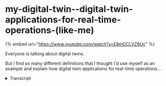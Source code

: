 # my-digital-twin--digital-twin-applications-for-real-time-operations-(like-me)
{% embed url="https://www.youtube.com/watch?v=E8mDCLVZ6Uc" %}



Everyone is talking about digital twins. 

But I find so many different definitions that I thought I'd use myself as an example and explain how digital twin applications for real-time operations...
<details>
<summary>Transcript</summary>Everyone is talking about digital twins. 

But I find so many different definitions that I thought I'd use myself as an example and explain how digital twin applications for real-time operations...
everyone's talking about digital twins

but I find so many different definitions

and different understandings and I

thought I'd use myself as an example and

explain how digital twin applications

for real time operations can really help

organizations improve asset performance

and help find those unexpected events

that typically increase the risk and

cost us money so if you look at a

digital twin for myself so this is me

well this is a photo of me but this is

me and a couple of years ago at

Microsoft event Microsoft expire inspire

event they had a great set up where you

could stand on a rotating disc and they

were a couple of kinetic cameras and as

the disc spun it would take a 3d image

of you which they handed out so now I

have a 3d model of myself which I could

potentially use for a number of

different use cases I could I could

print a 3d model of myself I could

potentially fit some clothes on this 3d

model and see what brands would fit me

or what different colors would look like

but you know is this really a digital

twin of myself and looking at how

digital twins has evolved over the last

couple years I kind of came to the

conclusion that my smartphone is

probably a better representation of a

digital twin or myself then that 3d

model now if you look at the history of

digital twins it typically started off

as 3d or CAD based models where we try

to create a visual representation or

digital representation of a physical

object as as digital twins own evolving

we're starting to see that it's more

than just a 3d model but it actually

encapsulates a lot of the things that I

do it knows a lot about me in a number

of different areas now the smart phone

is a great example of this way there are

a number of different applications on my

phone that knows quite a lot about me so

if you look at the photos my phone knows

where I've been

what people I I've I've been in contact

with my families if it looks at Google

map data it will know where I've

traveled we have been like wise with

Instagram or Skype it'll mark

conversations well hopefully it doesn't

know all the the detail of the

conversation but it's a bit creepy that

when I when I get in my car it even

knows where I'm going so Google is

telling me you know you're heading there

and it'll take you this long to drive

there which again is a little bit creepy

in but in terms of predictive capability

of digital twins it kind of shows the

future of ways some of these things are

going and to be quite honest my phone

knows a lot more about me than anyone

else including my wife and close family

my my my phone knows absolutely

everything you know if we look at a

couple of examples around my my health

for example there are different number

of health apps and depending on what I'm

but what I want to use it for it's got

different sets of data that it that it

collects either real time or when I when

I'm using that specific app likewise

with finances it knows everything about

my investments my banks but my bank

account what I'm spending on my credit

card

the the the stocks that I'm invested in

and in terms of my travel where I've

been so in if you're looking at the

phone as a repository or as a single

front-end it's not a single database

with all the information in each

application has its own data source and

it can it can interchange so if you're

looking at the health apps it can

interchange some of the data so but but

but each app has got it its own data

source we its own way of collecting its

own analytics and it's only use guys

that it applies to but it's all

accessible from one single user

interface and it it's got the best

representation

of of knowing who I'm talking to

socially we have been what my financial

state is and also what my health is so

if I look at health in a little bit more

detail if you go into for example the

Apple health app it'll show you in terms

of your current performance in terms of

where you're in terms of activity and

things that you might have done it will

show you some of your records now some

of these are historical records anything

from and again this is whether it can

come from a sensor it could come from

doctors records there could be different

places where all this data comes from

but this is the single place where I can

see and this is the best digital

representation of myself it knows more

about my health than anyone else in one

single area so whether it is it is heart

health health records reproductive

health there's a broad range of of

different data sources and depending

again on the use case that I'm that I

want to use this health data for so in

my instance I'm a aspiring triathlete so

for example if I use Strava and one of

the things that I do I'd like to try and

based on on keeping my heart right at a

certain level

so that's real-time monitoring and

information that I'm that I need to know

and what does digital twin does he shows

me where I've been it gives me some of

the historical data for a specific

activity so I can look into that but I

can also see that real-time and you know

I can even have it on on a different

user interface like Apple watch where I

can actually see it real-time as I'm

doing the exercise and the other use

case for the same information is that my

family so when I'm at a race my family

can monitor me in real-time without

looking at the physical me if I just

look at

my twin or proxy on the internet so they

don't have to look at me they just look

at this there's avatar that I have on on

on the Internet and it uses the same

sensors that that feed the different you

eyes through the same IP eyes so each

app doesn't have to have its own sensor

data my phone for example the GPS is

used by multiple different applications

for their own use but it's the same GPS

location the same with any one of the

other sensors in the phone the other

interesting thing with this is I can

swap out equipment the underlying sense

the equipment so I can change my Fitbit

to a Garmin or have a new model of a

Garmin or whatever new and lightest fad

there is worth with the sensor based

technology that I use to collect this

data and it doesn't even blip on the app

the app doesn't even know because it's

just collecting the data through a

standard integration user interface and

if I swap out the underlying data source

the application and what I use this for

in this example my heart rate training

it does not even know that I've swapped

out the underlying equipment so looking

at this this is the best representation

of me if you wanted to know if from a

digital twin perspective again it knows

everything about me in terms of my

physical health financial health

my social life who I know what

conversations I'm I mean who I'm

connected to so this is the best digital

representation of myself and if we look

at our factory or plant or mine so how's

this different than just having my my

iPhone or my Android or whatever device

you're using as the as the the place

that serves all the applications well it

isn't really different so if

look at how we see it from my XM Pro

perspective we have all these different

apps so whether this is my Google Maps

or Skype or Outlook or whatever it is

that I'm that I'm using all my health

apps so let's say for example the

equipment maintenance that you see there

similar to do what you saw on the health

app if I go one level deeper into

equipment maintenance I can see the

different applications that I can that I

can set up as digital twin

representations so for example I can

create a centrifugal pump condition

monitoring or predictive maintenance

model the first is I two different

applications and they use the same

underlying data source and the way that

we set this up inside XM Pro is here's

my data flow or how I wire up my digital

twin from different data sources so in

this instance it's using OSI soft and

OPC UA and it's going through some logic

some analytics the same as what my phone

is doing when it's predicting where I'm

heading if you look at what Google Maps

are doing or what my time is going to be

if I run or and in this instance we're

predicting a certain equipments going to

file and then we are creating work

orders and sending our recommendation

and putting it on a dashboard for you to

see the interesting thing is I can swap

out OPC or or the OSI data source with a

different data source and it wouldn't

change what I'm seeing at the end what

might digital twin representation is the

thing that I'm getting at the end now

what this could look like again this

could be a dashboard similar to what

you've seen on this driver 1 + X employ

dashboards can have some historical data

some real-time status what is happening

right now coming from that data stream

the historical two ones could be looking

at at historical records similar to what

you've seen on the health app some

recommendations around what I should be

doing

and then current open tasks so looking

at this hydrocracking unit the digital

twin for this hydrocracking unit is

telling me quite a lot of information

around that so I don't have to go out to

the to the physical unit I can just look

at this if I look at a maintenance a

pump where a certain condition occurred

down that flow again a different style

of dashboard so every app can have its

own look and feel in terms of what the

dashboards look like inside exemplar but

I can see also other information coming

from my si B or Maximo or whatever

EAM system what current maintenance

we've got planned what did we do

recently so bringing in some of that

transactional information again like the

health records and we're not replacing

it so this is not one mega uber big

digital twin it actually connects to the

data that sits in the different places

it's not replacing it it's also not

replicating it it is merely showing it

you in the context of the application

that you're trying to use it in in this

instance I want to either on the right

hand side and select a certain action

whether it's grading work orders

requesting space escalating into

engineering to have a look at this and

review it all the different use cases

and yes I can have the 3d models

embedded as part of that as part of this

decision support in this digital twin so

as you can see there's no difference

between how I use my smart phone as my

digital twin representation there is no

difference in terms of how you can set

up digital twin applications for

real-time operations monitoring and

operations management

now just to explain a little bit in

terms of at what level does a digital

twin sit well it can actually sit at any

level it really depends on what your use

case is so it might be that I've got

that I specifically want to look at this

gear box on the Bommel and that might be

a simple twin so I've got a simple

dashboard simple monitoring

or it might be a composite twin which is

assembly of a number of different

individual twin components and this

creates my ball more unit so this is for

one ball more all my use case might be I

need to look at the total throughput

throughput in my whole processing plant

and for that this ball mill is just one

of the components so again this digital

twin can fit into a broader or bigger

application which we call kind of a

system based composite and digital twin

and then just in terms of the proxy as I

said when I was running the rice my

family didn't have to look at me

physically they could look at my proxy

which is really that digital twin and I

could see where I am and what my

performance is life without a digital

twin if for all the different use cases

that you have operations maintenance

safety and like a whole number of

different ones quite often you end up

having different or senses that

duplicate or replicate the same

information and every kind of use case

has got its own sensors on operations

have their own sensors and information

that they're collecting and it creates

these silos of different information the

benefit is if you're using this digital

twin approach now I just think of myself

with my phone in the middle and the

different use cases that I have like

health finance and whatever the case

might be where the phone rate with all

these little blocks represent the

different applications on my phone

likewise on a plant if I've got a well

platform and I use the concept of a

digital twin which can contain physics

based models analytics models so the

physics based models classically where a

lot of these things thought it with

finite element methods and some of the

engineering things like thermodynamics

analytical model some of the newer

things that we're seeing around

predictive capability all the time

series data and historical data that we

are collecting around time time values

and then is a transactional data sitting

in your piece around maintenance master

data around what is the equipment when

did we buy it and visual models like

like the CAD and 3d and and some of the

others so as you can see there is no

difference between myself and my iPhone

versus your plant and its digital twin

and it's in different use cases
</details>